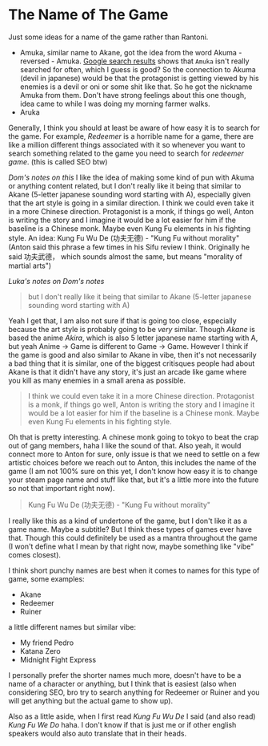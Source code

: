 # The Name of The Game

Just some ideas for a name of the game rather than Rantoni.

- Amuka, similar name to Akane, got the idea from the word Akuma - reversed - Amuka. [Google search results](https://trends.google.com/trends/explore?date=now%201-d&q=Akuma,Amuka,Akane&hl=de) shows that `Amuka` isn't really searched for often, which I guess is good? So the connection to Akuma (devil in japanese) would be that the protagonist is getting viewed by his enemies is a devil or oni or some shit like that. So he got the nickname Amuka from them. Don't have strong feelings about this one though, idea came to while I was doing my morning farmer walks.
- Aruka

Generally, I think you should at least be aware of how easy it is to search for the game. For example, _Redeemer_ is a horrible name for a game, there are like a million different things associated with it so whenever you want to search something related to the game you need to search for _redeemer game_. (this is called SEO btw)

_Dom's notes on this_
I like the idea of making some kind of pun with Akuma or anything content related, but I don't really like it being that similar to Akane (5-letter japanese sounding word starting with A), especially given that the art style is going in a similar direction. 
I think we could even take it in a more Chinese direction. Protagonist is a monk, if things go well, Anton is writing the story and I imagine it would be a lot easier for him if the baseline is a Chinese monk. Maybe even Kung Fu elements in his fighting style. 
An idea: 
Kung Fu Wu De  (功夫无德) - "Kung Fu without morality" 
(Anton said this phrase a few times in his Sifu review I think. Originally he said 功夫武德， which sounds almost the same, but means "morality of martial arts")

_Luka's notes on Dom's notes_

> but I don't really like it being that similar to Akane (5-letter japanese sounding word starting with A)

Yeah I get that, I am also not sure if that is going too close, especially because the art style is probably going to be _very_ similar. Though _Akane_ is based the anime _Akira_, which is also 5 letter japanese name starting with A, but yeah Anime -> Game is different to Game -> Game. However I think if the game is good and also similar to Akane in vibe, then it's not necessarily a bad thing that it is similar, one of the biggest critisques people had about Akane is that it didn't have any story, it's just an arcade like game where you kill as many enemies in a small arena as possible.

> I think we could even take it in a more Chinese direction. Protagonist is a monk, if things go well, Anton is writing the story and I imagine it would be a lot easier for him if the baseline is a Chinese monk. Maybe even Kung Fu elements in his fighting style. 

Oh that is pretty interesting. A chinese monk going to tokyo to beat the crap out of gang members, haha I like the sound of that. Also yeah, it would connect more to Anton for sure, only issue is that we need to settle on a few artistic choices before we reach out to Anton, this includes the name of the game (I am not 100% sure on this yet, I don't know how easy it is to change your steam page name and stuff like that, but it's a little more into the future so not that important right now).

> Kung Fu Wu De  (功夫无德) - "Kung Fu without morality" 

I really like this as a kind of undertone of the game, but I don't like it as a game name. Maybe a subtitle? But I think these types of games ever have that. Though this could definitely be used as a mantra throughout the game (I won't define what I mean by that right now, maybe something like "vibe" comes closest).

I think short punchy names are best when it comes to names for this type of game, some examples:

- Akane
- Redeemer
- Ruiner

a little different names but similar vibe:

- My friend Pedro
- Katana Zero
- Midnight Fight Express

I personally prefer the shorter names much more, doesn't have to be a name of a character or anything, but I think that is easiest (also when considering SEO, bro try to search anything for Redeemer or Ruiner and you will get anything but the actual game to show up).

Also as a little aside, when I first read _Kung Fu Wu De_ I said (and also read) _Kung Fu We Do_ haha. I don't know if that is just me or if other english speakers would also auto translate that in their heads.
